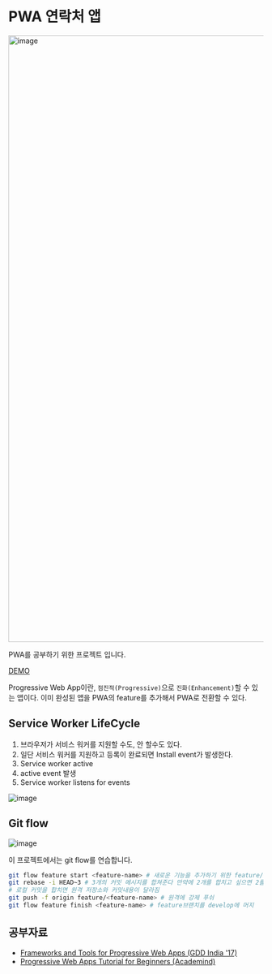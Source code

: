 # PWA 연락처 앱

<img width="1196" alt="image" src="https://user-images.githubusercontent.com/63354527/168304847-1de441df-d641-4c3b-abb6-66e08599ebed.png">

PWA를 공부하기 위한 프로젝트 입니다.

[DEMO](https://idyllic-fairy-e5f478.netlify.app/)

Progressive Web App이란, `점진적(Progressive)`으로 `진화(Enhancement)`할 수 있는 앱이다. 이미 완성된 앱을 PWA의 feature를 추가해서 PWA로 전환할 수 있다.

## Service Worker LifeCycle

1. 브라우저가 서비스 워커를 지원할 수도, 안 할수도 있다.
2. 일단 서비스 워커를 지원하고 등록이 완료되면 Install event가 발생한다.
3. Service worker active
4. active event 발생
5. Service worker listens for events

![image](https://user-images.githubusercontent.com/63354527/166856289-056c44bf-2cbc-4b66-8161-672f3ad79202.png)

## Git flow

![image](https://user-images.githubusercontent.com/63354527/166854992-6418300a-2880-4ce2-9515-bf5f3e3c6d77.png)

이 프로젝트에서는 git flow를 연습합니다.

```sh
git flow feature start <feature-name> # 새로운 기능을 추가하기 위한 feature/<feature-name> 브랜치를 생성한다.
git rebase -i HEAD~3 # 3개의 커밋 메시지를 합쳐준다 만약에 2개를 합치고 싶으면 2를 적으면 된다.
# 로컬 커밋을 합치면 원격 저장소와 커밋내용이 달라짐
git push -f origin feature/<feature-name> # 원격에 강제 푸쉬
git flow feature finish <feature-name> # feature브랜치를 develop에 머지
```

## 공부자료

- [Frameworks and Tools for Progressive Web Apps (GDD India '17)](https://youtu.be/Da0EjdG5DlE)
- [Progressive Web Apps Tutorial for Beginners (Academind)](https://youtu.be/dap6yIe1uK4)
